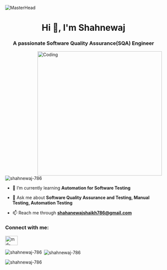 ![MasterHead](https://i.pinimg.com/originals/02/22/e3/0222e349befcf90d28630d466b6e3aa8.gif)

<h1 align="center">Hi 👋, I'm Shahnewaj</h1>
<h3 align="center">A passionate Software Quality Assurance(SQA) Engineer</h3>
<img align= "right" alt= "Coding" width= "400" src= "https://media.tenor.com/U3gdp2isP3EAAAAd/programming-software-testing.gif">

<p align="left"> <img src="https://komarev.com/ghpvc/?username=shahnewaj-786&label=Profile%20views&color=0e75b6&style=flat" alt="shahnewaj-786" /> </p>

- 🌱 I’m currently learning **Automation for Software Testing**

- 💬 Ask me about **Software Quality Assurance and Testing, Manual Testing, Automation Testing**

- 📫 Reach me through **shahanewajshaikh786@gmail.com**

<h3 align="left">Connect with me:</h3>
<p align="left">
<a href="https://linkedin.com/in/md-shahnewaj-sheikh-670494156" target="blank"><img align="center" src="https://raw.githubusercontent.com/rahuldkjain/github-profile-readme-generator/master/src/images/icons/Social/linked-in-alt.svg" alt="md-shahnewaj-sheikh-670494156" height="30" width="40" /></a>
</p>

<p><img align="left" src="https://github-readme-stats.vercel.app/api/top-langs?username=shahnewaj-786&show_icons=true&locale=en&layout=compact" alt="shahnewaj-786" /></p>

<p>&nbsp;<img align="center" src="https://github-readme-stats.vercel.app/api?username=shahnewaj-786&show_icons=true&locale=en" alt="shahnewaj-786" /></p>

<p><img align="center" src="https://github-readme-streak-stats.herokuapp.com/?user=shahnewaj-786&" alt="shahnewaj-786" /></p>
